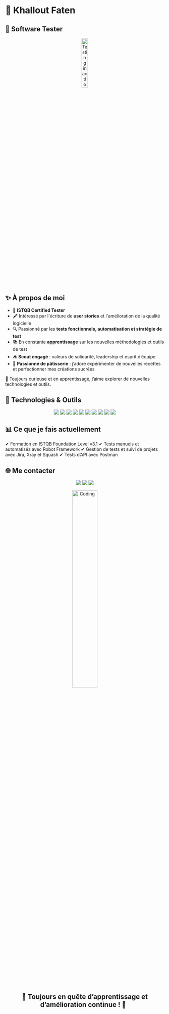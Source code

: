 <h1> 🌟 Khallout Faten </h1>

<h2>🎯 Software Tester </h2>

<p align="center"> <img src="https://media.giphy.com/media/v1.Y2lkPTc5MGI3NjExdG1tMmZ5b3FmcTRhaHNjYzVmZWp2cmQ2YzRkMGtsZngyaHNkMWczYyZlcD12MV9naWZzX3NlYXJjaCZjdD1n/26n7b7PjSOZJwVCmY/giphy.gif" width="20%" alt="Testing in action"> </p>
<h2>✨ À propos de moi</h2>

- 📌 **ISTQB Certified Tester**  
- 🖋️ Intéressé par l'écriture de **user stories** et l'amélioration de la qualité logicielle  
- 🔍 Passionné par les **tests fonctionnels, automatisation et stratégie de test**  
- 📚 En constante **apprentissage** sur les nouvelles méthodologies et outils de test  
- ⛺ **Scout engagé** : valeurs de solidarité, leadership et esprit d’équipe  
- 🍰 **Passionné de pâtisserie** : j’adore expérimenter de nouvelles recettes et perfectionner mes créations sucrées  

 
 🚀 Toujours curieuse et en apprentissage, j’aime explorer de nouvelles technologies et outils.

<h2>🚀 Technologies & Outils</h2>

<p align="center"> <img src="https://img.shields.io/badge/Java-ED8B00?style=for-the-badge&logo=java&logoColor=white"> <img src="https://img.shields.io/badge/Selenium-43B02A?style=for-the-badge&logo=selenium&logoColor=white"> <img src="https://img.shields.io/badge/Robot%20Framework-000000?style=for-the-badge&logo=robot-framework&logoColor=white"> <img src="https://img.shields.io/badge/Jira-0052CC?style=for-the-badge&logo=jira&logoColor=white"> <img src="https://img.shields.io/badge/Xray-0178FF?style=for-the-badge&logo=xray&logoColor=white"> <img src="https://img.shields.io/badge/Confluence-172B4D?style=for-the-badge&logo=confluence&logoColor=white"> <img src="https://img.shields.io/badge/Postman-FF6C37?style=for-the-badge&logo=postman&logoColor=white"> <img src="https://img.shields.io/badge/REST%20API-02569B?style=for-the-badge&logo=rest&logoColor=white"> <img src="https://img.shields.io/badge/GitHub-181717?style=for-the-badge&logo=github&logoColor=white"> <img src="https://img.shields.io/badge/Git-F05032?style=for-the-badge&logo=git&logoColor=white"> </p>

<h2> 📊 Ce que je fais actuellement</h2>


✔ Formation en ISTQB Foundation Level v3.1
✔ Tests manuels et automatisés avec Robot Framework
✔ Gestion de tests et suivi de projets avec Jira, Xray et Squash 
✔ Tests d’API avec Postman

<h2> 🌐 Me contacter </h2>

<p align="center"> <a href="mailto:+khalloutfaten92@gmail.com"><img src="https://img.shields.io/badge/Email-D14836?style=for-the-badge&logo=gmail&logoColor=white"></a> <a href="https://github.com/FatenQA"><img src="https://img.shields.io/badge/GitHub-181717?style=for-the-badge&logo=github&logoColor=white"></a> <a href="https://www.linkedin.com/in/khallout-fatenqa"><img src="https://img.shields.io/badge/LinkedIn-0077B5?style=for-the-badge&logo=linkedin&logoColor=white"></a> </p>
<p align="center"> <img src="https://media.giphy.com/media/v1.Y2lkPTc5MGI3NjExM2E5eHBhdmM0aHlsYzE0Nnc1cnJlazUwbHFhYW9seTNsYmVpY25iYyZlcD12MV9naWZzX3NlYXJjaCZjdD1n/qgQUggAC3Pfv687qPC/giphy.gif" width="40%" alt="Coding"> </p> <p align="center">  </p>
  
  <h2 align="center"> 🌟 Toujours en quête d’apprentissage et d’amélioration continue ! 🌟  </h2>
